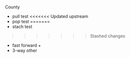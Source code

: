 County

- pull test
<<<<<<< Updated upstream
- pop test
=======
- stach test
>>>>>>> Stashed changes



- fast forward +
- 3-way other
